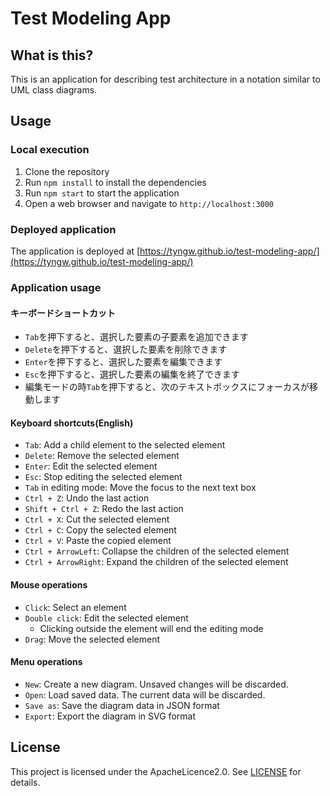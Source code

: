 # Test Modeling App
## What is this?
This is an application for describing test architecture in a notation similar to UML class diagrams.

## Usage
### Local execution
1. Clone the repository
2. Run `npm install` to install the dependencies
3. Run `npm start` to start the application
4. Open a web browser and navigate to `http://localhost:3000`

### Deployed application
The application is deployed at [https://tyngw.github.io/test-modeling-app/](https://tyngw.github.io/test-modeling-app/)

### Application usage
#### キーボードショートカット
- `Tab`を押下すると、選択した要素の子要素を追加できます
- `Delete`を押下すると、選択した要素を削除できます
- `Enter`を押下すると、選択した要素を編集できます
- `Esc`を押下すると、選択した要素の編集を終了できます
- 編集モードの時`Tab`を押下すると、次のテキストボックスにフォーカスが移動します

#### Keyboard shortcuts(English)
- `Tab`: Add a child element to the selected element
- `Delete`: Remove the selected element
- `Enter`: Edit the selected element
- `Esc`: Stop editing the selected element
- `Tab` in editing mode: Move the focus to the next text box
- `Ctrl + Z`: Undo the last action
- `Shift + Ctrl + Z`: Redo the last action
- `Ctrl + X`: Cut the selected element
- `Ctrl + C`: Copy the selected element
- `Ctrl + V`: Paste the copied element
- `Ctrl + ArrowLeft`: Collapse the children of the selected element
- `Ctrl + ArrowRight`: Expand the children of the selected element

#### Mouse operations
- `Click`: Select an element
- `Double click`: Edit the selected element
  - Clicking outside the element will end the editing mode
- `Drag`: Move the selected element

#### Menu operations
- `New`: Create a new diagram. Unsaved changes will be discarded.
- `Open`: Load saved data. The current data will be discarded.
- `Save as`: Save the diagram data in JSON format
- `Export`: Export the diagram in SVG format

## License
This project is licensed under the ApacheLicence2.0. See [LICENSE](./LICENSE) for details.